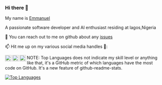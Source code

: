 ### Hi there 👋

<!--
**E-wave112/E-wave112** is a ✨ _special_ ✨ repository because its `README.md` (this file) appears on your GitHub profile.

Here are some ideas to get you started:

- 🔭 I’m currently working on ...
- 🌱 I’m currently learning ...
- 👯 I’m looking to collaborate on ...
- 🤔 I’m looking for help with ...
- 💬 Ask me about ...
- 📫 How to reach me: ...
- 😄 Pronouns: ...
- ⚡ Fun fact: ...
-->


My name is [Emmanuel](https://esportfolio.netlify.app/) 

A passionate software developer and AI enthusiast residing at lagos,Nigeria

💬 You can reach out to me on github about any [issues](https://github.com/E-wave112/E-wave112/issues)

📫 Hit me up on my various social media handles 🔭:

<a href="https://twitter.com/E-wave07">
  <img align="left" alt="My Twitter Account" width="21px" src="https://raw.githubusercontent.com/anuraghazra/anuraghazra/master/assets/twitter.svg" />
</a>
<a href="https://www.linkedin.com/in/osagie-iyayi-a277b21ab/">
  <img align="left" alt="My linkedIn Profile" width="21px" src="https://www.google.com/url?sa=i&url=https%3A%2F%2Fwww.flaticon.com%2Ffree-icon%2Flinkedin_174857&psig=AOvVaw3zm26I7nJ1_w2lkhGwGhDt&ust=1612092520293000&source=images&cd=vfe&ved=0CAIQjRxqFwoTCJC2gePGw-4CFQAAAAAdAAAAABAI" />
</a>
<a href="https://wa.me/2347081927814">
  <img align="left" alt="My contact" width="21px" src="https://image.flaticon.com/icons/png/512/124/124034.png" />
</a>



NOTE: Top Languages does not indicate my skill level or anything like that, it's a GitHub metric of which languages have the most code on GitHub. It's a new feature of github-readme-stats.

[![Top Languages](https://github-readme-stats.vercel.app/api/top-langs/?username=E-wave112)](https://github.com/E-wave112/github-readme-stats)
